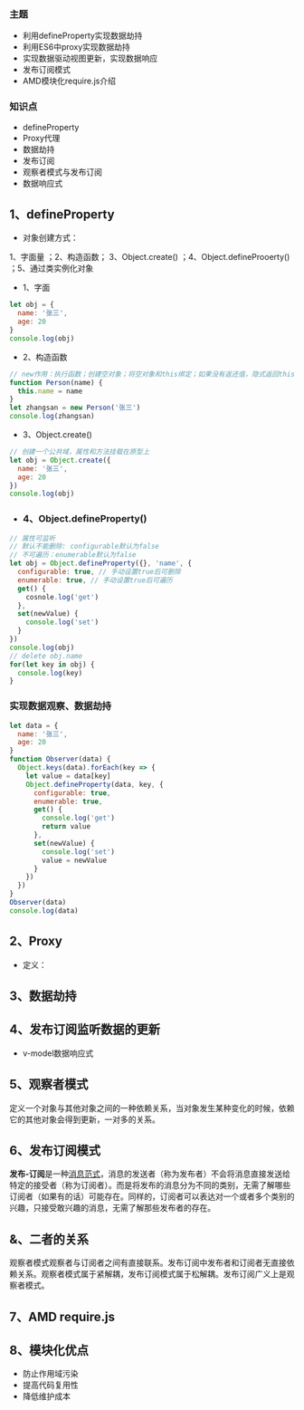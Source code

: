 ### 主题

- 利用defineProperty实现数据劫持
- 利用ES6中proxy实现数据劫持
- 实现数据驱动视图更新，实现数据响应
- 发布订阅模式
- AMD模块化require.js介绍

### 知识点

- defineProperty
- Proxy代理
- 数据劫持
- 发布订阅
- 观察者模式与发布订阅
- 数据响应式

## 1、defineProperty

- 对象创建方式：

1、字面量 ；2、构造函数； 3、Object.create() ；4、Object.defineProoerty() ；5、通过类实例化对象

- 1、字面
```js
let obj = {
  name: '张三',
  age: 20
}
console.log(obj)
```

- 2、构造函数
```js
// new作用：执行函数；创建空对象；将空对象和this绑定；如果没有返还值，隐式返回this
function Person(name) {
  this.name = name
}
let zhangsan = new Person('张三')
console.log(zhangsan)
```

- 3、Object.create()
```js
// 创建一个公共域，属性和方法挂载在原型上
let obj = Object.create({
  name: '张三',
  age: 20
})
console.log(obj)
```

- ### 4、Object.defineProperty()
```js
// 属性可监听
// 默认不能删除: configurable默认为false
// 不可遍历：enumerable默认为false
let obj = Object.defineProperty({}, 'name', {
  configurable: true, // 手动设置true后可删除
  enumerable: true, // 手动设置true后可遍历
  get() {
    cosnole.log('get')
  },
  set(newValue) {
    console.log('set')
  }
})
console.log(obj)
// delete obj.name
for(let key in obj) {
  console.log(key)
}
```

### 实现数据观察、数据劫持
```js
let data = {
  name: '张三',
  age: 20
}
function Observer(data) {
  Object.keys(data).forEach(key => {
    let value = data[key]
    Object.defineProperty(data, key, {
      configurable: true,
      enumerable: true,
      get() {
        console.log('get')
        return value
      },
      set(newValue) {
        console.log('set')
        value = newValue
      }
    })
  })
}
Observer(data)
console.log(data)
```

## 2、Proxy

- 定义：

## 3、数据劫持

## 4、发布订阅监听数据的更新

- v-model数据响应式

## 5、观察者模式

定义一个对象与其他对象之间的一种依赖关系，当对象发生某种变化的时候，依赖它的其他对象会得到更新，一对多的关系。

## 6、发布订阅模式

**发布-订阅**是一种[消息](https://zh.wikipedia.org/wiki/消息)[范式](https://zh.wikipedia.org/wiki/范式)，消息的发送者（称为发布者）不会将消息直接发送给特定的接受者（称为订阅者）。而是将发布的消息分为不同的类别，无需了解哪些订阅者（如果有的话）可能存在。同样的，订阅者可以表达对一个或者多个类别的兴趣，只接受敢兴趣的消息，无需了解那些发布者的存在。

## &、二者的关系

观察者模式观察者与订阅者之间有直接联系。发布订阅中发布者和订阅者无直接依赖关系。观察者模式属于紧解耦，发布订阅模式属于松解耦。发布订阅广义上是观察者模式。

## 7、AMD require.js

## 8、模块化优点

- 防止作用域污染
- 提高代码复用性
- 降低维护成本

